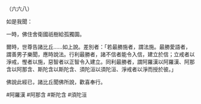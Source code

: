 （六六八）

如是我聞：

一時，佛住舍衛國祇樹給孤獨園。

爾時，世尊告諸比丘……如上說。差別者：「若最勝施者，謂法施。最勝愛語者，謂善男子樂聞，應時說法。行利最勝者，諸不信者能令入信，建立於信；立戒者以淨戒，慳者以施，惡智者以正智令入建立。同利最勝者，謂阿羅漢以阿羅漢、阿那含以阿那含、斯陀含以斯陀含、須陀洹以須陀洹、淨戒者以淨而授於彼。」

佛說此經已，諸比丘聞佛所說，歡喜奉行。



#阿羅漢
#阿那含
#斯陀含
#須陀洹
